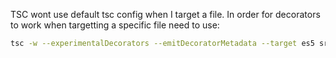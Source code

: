 TSC wont use default tsc config when I target a file.
In order for decorators to work when targetting a specific file need to use:

```bash
tsc -w --experimentalDecorators --emitDecoratorMetadata --target es5 src/returning_and_changing_classes.ts

```
